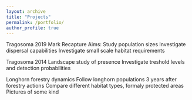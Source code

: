 ```yaml
---
layout: archive
title: "Projects"
permalink: /portfolio/
author_profile: true
---
```


Tragosoma 2019
Mark Recapture
Aims: 
Study population sizes
Investigate dispersal capabilities
Investigate small scale habitat requirements


Tragosoma 2014
Landscape study of presence
Investigate treshold levels and detection probabilities


Longhorn forestry dynamics
Follow longhorn populations 3 years after forestry actions
Compare different habitat types, formaly protected areas
Pictures of some kind




